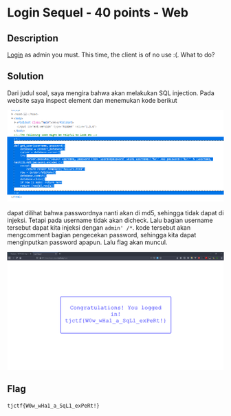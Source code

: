 # Login Sequel - 40 points - Web

## Description

[Login](http://login_sequel.tjctf.org/) as admin you must. This time, the client is of no use :(. What to do?

## Solution

Dari judul soal, saya mengira bahwa akan melakukan SQL injection. Pada website saya inspect element dan menemukan kode berikut

![inspect](./inspect.png)

dapat dilihat bahwa passwordnya nanti akan di md5, sehingga tidak dapat di injeksi. Tetapi pada username tidak akan dicheck. Lalu bagian username tersebut dapat kita injeksi dengan `admin' /*`. kode tersebut akan mengcomment bagian pengecekan password, sehingga kita dapat menginputkan password apapun. Lalu flag akan muncul.

![flag](./flag.png)

## Flag

```
tjctf{W0w_wHa1_a_SqL1_exPeRt!}
```